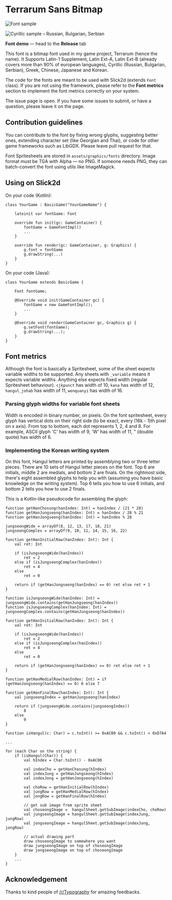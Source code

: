 # Terrarum Sans Bitmap

![Font sample](https://github.com/minjaesong/Terrarum-sans-bitmap/blob/master/font_test_3.PNG)

![Cyrillic sample – Russian, Bulgarian, Serbian](https://github.com/minjaesong/Terrarum-sans-bitmap/blob/master/terrarum_sans_cyrillic_2.png)

**Font demo** — head to the **Release** tab

This font is a bitmap font used in my game project, Terrarum (hence the name). It Supports Latin-1 Supplement, Latin Ext-A, Latin Ext-B (already covers more than 90% of european languages), Cyrillic (Russian, Bulgarian, Serbian), Greek, Chinese, Japanese and Korean.

The code for the fonts are meant to be used with Slick2d (extends ```Font``` class). If you are not using the framework, please refer to the __Font metrics__ section to implement the font metrics correctly on your system.

The issue page is open. If you have some issues to submit, or have a question, please leave it on the page.


## Contribution guidelines

You can contribute to the font by fixing wrong glyphs, suggesting better ones, extending character set (like Georgian and Thai), or code for other game frameworks such as LibGDX. Please leave pull request for that.

Font Spritesheets are stored in ```assets/graphics/fonts``` directory. Image format must be TGA with Alpha — no PNG. If someone needs PNG, they can batch-convert the font using utils like ImageMagick.


## Using on Slick2d

On your code (Kotlin):

    class YourGame : BasicGame("YourGameName") {

        lateinit var fontGame: Font
    
        override fun init(gc: GameContainer) {
            fontGame = GameFontImpl()
            ...
        }
        
        override fun render(gc: GameContainer, g: Graphics) {
            g.font = fontGame
            g.drawString(...)
        }
    }
    
On your code (Java):

    class YourGame extends BasicGame {

        Font fontGame;
    
        @Override void init(GameContainer gc) {
            fontGame = new GameFontImpl();
            ...
        }
        
        @Override void render(GameContainer gc, Graphics g) {
            g.setFont(fontGame);
            g.drawString(...);
        }
    }

## Font metrics

Although the font is basically a Spritesheet, some of the sheet expects variable widths to be supported. Any sheets with ```_variable``` means it expects variable widths. Anything else expects fixed width (regular Spritesheet behaviour). ```cjkpunct``` has width of 10, ```kana``` has width of 12, ```hangul_johab``` has width of 11, ```wenquanyi``` has width of 16.

### Parsing glyph widths for variable font sheets

Width is encoded in binary number, on pixels. On the font spritesheet, every glyph has vertical dots on their right side (to be exact, every (16k - 1)th pixel on x axis). From top to bottom, each dot represents 1, 2, 4 and 8. For example, ASCII glyph 'C' has width of 9, 'W' has width of 11, " (double quote) has width of 6.

### Implementing the Korean writing system

On this font, Hangul letters are printed by assemblying two or three letter pieces. There are 10 sets of Hangul letter pieces on the font. Top 6 are initials, middle 2 are medials, and bottom 2 are finals. On the rightmost side, there's eight assembled glyphs to help you with (assuming you have basic knowledge on the writing system). Top 6 tells you how to use 6 initials, and bottom 2 tells you how to use 2 finals.

This is a Kotlin-like pseudocode for assembling the glyph:

    function getHanChosung(hanIndex: Int) = hanIndex / (21 * 28)
    function getHanJungseong(hanIndex: Int) = hanIndex / 28 % 21
    function getHanJongseong(hanIndex: Int) = hanIndex % 28

    jungseongWide = arrayOf(8, 12, 13, 17, 18, 21)
    jungseongComplex = arrayOf(9, 10, 11, 14, 15, 16, 22)
    
    function getHanInitialRow(hanIndex: Int): Int {
        val ret: Int

        if (isJungseongWide(hanIndex))
            ret = 2
        else if (isJungseongComplex(hanIndex))
            ret = 4
        else
            ret = 0

        return if (getHanJongseong(hanIndex) == 0) ret else ret + 1
    }
    
    function isJungseongWide(hanIndex: Int) = jungseongWide.contains(getHanJungseong(hanIndex))
    function isJungseongComplex(hanIndex: Int) = jungseongComplex.contains(getHanJungseong(hanIndex))

    function getHanInitialRow(hanIndex: Int): Int {
        val ret: Int

        if (isJungseongWide(hanIndex))
            ret = 2
        else if (isJungseongComplex(hanIndex))
            ret = 4
        else
            ret = 0

        return if (getHanJongseong(hanIndex) == 0) ret else ret + 1
    }

    function getHanMedialRow(hanIndex: Int) = if (getHanJongseong(hanIndex) == 0) 6 else 7

    function getHanFinalRow(hanIndex: Int): Int {
        val jungseongIndex = getHanJungseong(hanIndex)

        return if (jungseongWide.contains(jungseongIndex))
            8
        else
            9
    }
    
    function isHangul(c: Char) = c.toInt() >= 0xAC00 && c.toInt() < 0xD7A4
    
    ...
    
    for (each Char on the string) {
        if (isHangul(Char)) {
            val hIndex = Char.toInt() - 0xAC00

            val indexCho = getHanChosung(hIndex)
            val indexJung = getHanJungseong(hIndex)
            val indexJong = getHanJongseong(hIndex)

            val choRow = getHanInitialRow(hIndex)
            val jungRow = getHanMedialRow(hIndex)
            val jongRow = getHanFinalRow(hIndex)

            // get sub image from sprite sheet
            val choseongImage =  hangulSheet.getSubImage(indexCho, choRow)
            val jungseongImage = hangulSheet.getSubImage(indexJung, jungRow)
            val jongseongImage = hangulSheet.getSubImage(indexJong, jongRow)
            
            // actual drawing part
            draw choseongImage to somewhere you want
            draw jungseongImage on top of choseongImage
            draw jongseongImage on top of choseongImage
        }
        ...
    }

## Acknowledgement

Thanks to kind people of [/r/Typography](https://www.reddit.com/r/typography/) for amazing feedbacks.

